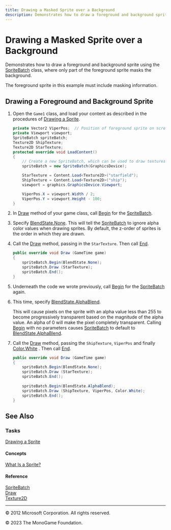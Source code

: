 ```yaml
---
title: Drawing a Masked Sprite over a Background
description: Demonstrates how to draw a foreground and background sprite using the SpriteBatch class, where only part of the foreground sprite masks the background.
---
```


# Drawing a Masked Sprite over a Background

Demonstrates how to draw a foreground and background sprite using the [SpriteBatch](xref:Microsoft.Xna.Framework.Graphics.SpriteBatch) class, where only part of the foreground sprite masks the background.

The foreground sprite in this example must include masking information.

## Drawing a Foreground and Background Sprite

1. Open the `Game1` class, and load your content as described in the procedures of [Drawing a Sprite](HowTo_Draw_A_Sprite.md).

    ```csharp
    private Vector2 ViperPos;  // Position of foreground sprite on screen
    private Viewport viewport;
    SpriteBatch spriteBatch;
    Texture2D ShipTexture;
    Texture2D StarTexture;
    protected override void LoadContent()
    {
        // Create a new SpriteBatch, which can be used to draw textures.
        spriteBatch = new SpriteBatch(GraphicsDevice);
    
        StarTexture = Content.Load<Texture2D>("starfield");
        ShipTexture = Content.Load<Texture2D>("ship");
        viewport = graphics.GraphicsDevice.Viewport;
    
        ViperPos.X = viewport.Width / 2;
        ViperPos.Y = viewport.Height - 100;
    }
    ```

2. In [Draw](xref:Microsoft.Xna.Framework.Game) method of your game class, call [Begin](xref:Microsoft.Xna.Framework.Graphics.SpriteBatch) for the [SpriteBatch](xref:Microsoft.Xna.Framework.Graphics.SpriteBatch).

3. Specify [BlendState.None](xref:Microsoft.Xna.Framework.Graphics.BlendState).
   This will tell the [SpriteBatch](xref:Microsoft.Xna.Framework.Graphics.SpriteBatch) to ignore alpha color values when drawing sprites. By default, the z-order of sprites is the order in which they are drawn.

4. Call the [Draw](xref:Microsoft.Xna.Framework.Graphics.SpriteBatch) method, passing in the `StarTexture`.  Then call [End](xref:Microsoft.Xna.Framework.Graphics.SpriteBatch.End).

    ```csharp
    public override void Draw (GameTime game)
    {
        spriteBatch.Begin(BlendState.None);
        spriteBatch.Draw (StarTexture);
        spriteBatch.End();
    }
    ```

5. Underneath the code we wrote previously, call [Begin](xref:Microsoft.Xna.Framework.Graphics.SpriteBatch.Begin) for the [SpriteBatch](xref:Microsoft.Xna.Framework.Graphics.SpriteBatch) again.

6. This time, specify [BlendState.AlphaBlend](xref:Microsoft.Xna.Framework.Graphics.BlendState).

    This will cause pixels on the sprite with an alpha value less than 255 to become progressively transparent based on the magnitude of the alpha value. An alpha of 0 will make the pixel completely transparent. Calling [Begin](xref:Microsoft.Xna.Framework.Graphics.SpriteBatch.Begin) with no parameters causes [SpriteBatch](xref:Microsoft.Xna.Framework.Graphics.SpriteBatch) to default to [BlendState.AlphaBlend](xref:Microsoft.Xna.Framework.Graphics.BlendState).

7. Call the [Draw](xref:Microsoft.Xna.Framework.Graphics.SpriteBatch) method, passing the `ShipTexture`, `ViperPos` and finally [Color.White](xref:Microsoft.Xna.Framework.Graphics.Color) . Then call [End](xref:Microsoft.Xna.Framework.Graphics.SpriteBatch.End).

    ```csharp
    public override void Draw (GameTime game)
    {
        spriteBatch.Begin(BlendState.None);
        spriteBatch.Draw (StarTexture);
        spriteBatch.End();
        
        spriteBatch.Begin(BlendState.AlphaBlend);
        spriteBatch.Draw (ShipTexture, ViperPos, Color.White);
        spriteBatch.End();
    }
    ```

## See Also

### Tasks

[Drawing a Sprite](HowTo_Draw_A_Sprite.md)  

#### Concepts

[What Is a Sprite?](./../../whatis/WhatIs_Sprite.md)

#### Reference

[SpriteBatch](xref:Microsoft.Xna.Framework.Graphics.SpriteBatch)  
[Draw](xref:Microsoft.Xna.Framework.Graphics.SpriteBatch.Draw)  
[Texture2D](xref:Microsoft.Xna.Framework.Graphics.Texture2D)  

---

© 2012 Microsoft Corporation. All rights reserved.  

© 2023 The MonoGame Foundation.
